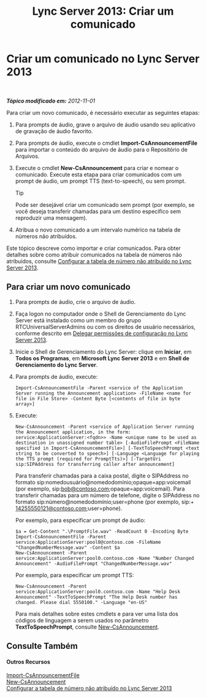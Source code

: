﻿---
title: 'Lync Server 2013: Criar um comunicado'
TOCTitle: Criar um comunicado
ms:assetid: a6fd5922-fe46-41ba-94e3-c76b1101a31b
ms:mtpsurl: https://technet.microsoft.com/pt-br/library/Gg412783(v=OCS.15)
ms:contentKeyID: 49307714
ms.date: 05/19/2016
mtps_version: v=OCS.15
ms.translationtype: HT
---

# Criar um comunicado no Lync Server 2013

 

_**Tópico modificado em:** 2012-11-01_

Para criar um novo comunicado, é necessário executar as seguintes etapas:

1.  Para prompts de áudio, grave o arquivo de áudio usando seu aplicativo de gravação de áudio favorito.

2.  Para prompts de áudio, execute o cmdlet **Import-CsAnnouncementFile** para importar o conteúdo do arquivo de áudio para o Repositório de Arquivos.

3.  Execute o cmdlet **New-CsAnnouncement** para criar e nomear o comunicado. Execute esta etapa para criar comunicados com um prompt de áudio, um prompt TTS (text-to-speech), ou sem prompt.
    

    > [!TIP]
    > Pode ser desejável criar um comunicado sem prompt (por exemplo, se você deseja transferir chamadas para um destino específico sem reproduzir uma mensagem).



4.  Atribua o novo comunicado a um intervalo numérico na tabela de números não atribuídos.

Este tópico descreve como importar e criar comunicados. Para obter detalhes sobre como atribuir comunicados na tabela de números não atribuídos, consulte [Configurar a tabela de número não atribuído no Lync Server 2013](lync-server-2013-configure-the-unassigned-number-table.md).

## Para criar um novo comunicado

1.  Para prompts de áudio, crie o arquivo de áudio.

2.  Faça logon no computador onde o Shell de Gerenciamento do Lync Server está instalado como um membro do grupo RTCUniversalServerAdmins ou com os direitos de usuário necessários, conforme descrito em [Delegar permissões de configuração no Lync Server 2013](lync-server-2013-delegate-setup-permissions.md).

3.  Inicie o Shell de Gerenciamento do Lync Server: clique em **Iniciar**, em **Todos os Programas**, em **Microsoft Lync Server 2013** e em **Shell de Gerenciamento do Lync Server**.

4.  Para prompts de áudio, execute:
    
        Import-CsAnnouncementFile -Parent <service of the Application Server running the Announcement application> -FileName <name for file in File Store> -Content Byte [<contents of file in byte array>]

5.  Execute:
    
        New-CsAnnouncement -Parent <service of Application Server running the Announcement application, in the form: service:ApplicationServer:<fqdn>> -Name <unique name to be used as destination in unassigned number table> [-AudioFilePrompt <FileName specified in Import-CsAnnouncementFile>] [-TextToSpeechPrompt <text string to be converted to speech>] [-Language <Language for playing the TTS prompt (required for PromptTts)>] [-TargetUri sip:SIPAddress for transferring caller after announcement]
    
    Para transferir chamadas para a caixa postal, digite o SIPAddress no formato sip:nomedousuário@nomedodomínio;opaque=app:voicemail (por exemplo, sip:bob@contoso.com;opaque=app:voicemail). Para transferir chamadas para um número de telefone, digite o SIPAddress no formato sip:número@nomedodomínio;user=phone (por exemplo, sip:+ 14255550121@contoso.com;user=phone).
    
    Por exemplo, para especificar um prompt de áudio:
    
        $a = Get-Content ".\PromptFile.wav" -ReadCount 0 -Encoding Byte
        Import-CsAnnouncementFile -Parent service:ApplicationServer:pool0@contoso.com -FileName "ChangedNumberMessage.wav" -Content $a
        New-CsAnnouncement -Parent service:ApplicationServer:pool0.contoso.com -Name "Number Changed Announcement" -AudioFilePrompt "ChangedNumberMessage.wav"
    
    Por exemplo, para especificar um prompt TTS:
    
        New-CsAnnouncement -Parent service:ApplicationServer:pool0.contoso.com -Name "Help Desk Announcement" -TextToSpeechPrompt "The Help Desk number has changed. Please dial 5550100." -Language "en-US"
    
    Para mais detalhes sobre estes cmdlets e para ver uma lista dos códigos de linguagem a serem usados no parâmetro **TextToSpeechPrompt**, consulte [New-CsAnnouncement](https://docs.microsoft.com/en-us/powershell/module/skype/New-CsAnnouncement).

## Consulte Também

#### Outros Recursos

[Import-CsAnnouncementFile](https://docs.microsoft.com/en-us/powershell/module/skype/Import-CsAnnouncementFile)  
[New-CsAnnouncement](https://docs.microsoft.com/en-us/powershell/module/skype/New-CsAnnouncement)  
[Configurar a tabela de número não atribuído no Lync Server 2013](lync-server-2013-configure-the-unassigned-number-table.md)

